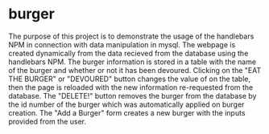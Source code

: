 # burger

The purpose of this project is to demonstrate the usage of the handlebars NPM in connection with data manipulation in mysql. The webpage is created dynamically from the data recieved from the database using the handlebars NPM. The burger information is stored in a table with the name of the burger and whether or not it has been devoured. Clicking on the "EAT THE BURGER" or "DEVOURED" button changes the value of on the table, then the page is reloaded with the new information re-requested from the database. The "DELETE!" button removes the burger from the database by the id number of the burger which was automatically applied on burger creation. The "Add a Burger" form creates a new burger with the inputs provided from the user.